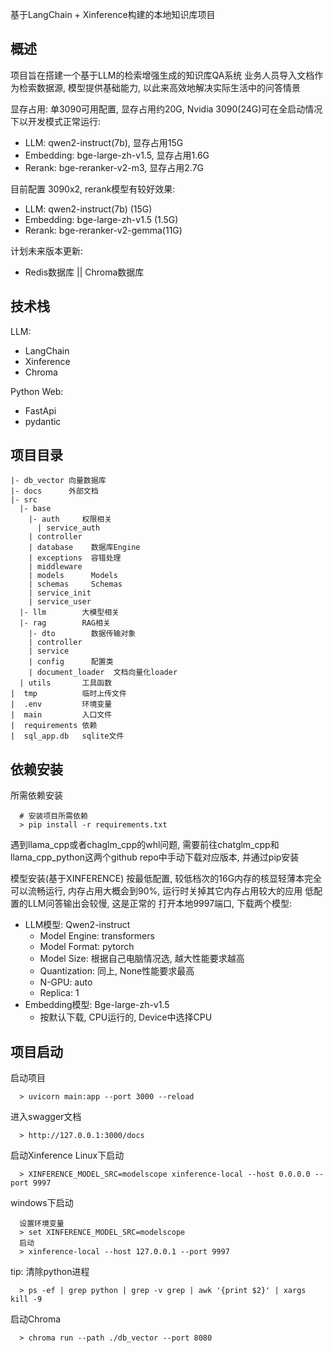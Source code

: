 基于LangChain + Xinference构建的本地知识库项目

## 概述
项目旨在搭建一个基于LLM的检索增强生成的知识库QA系统
业务人员导入文档作为检索数据源, 模型提供基础能力, 以此来高效地解决实际生活中的问答情景

显存占用:
单3090可用配置, 显存占用约20G, Nvidia 3090(24G)可在全启动情况下以开发模式正常运行:
- LLM:       qwen2-instruct(7b), 显存占用15G
- Embedding: bge-large-zh-v1.5, 显存占用1.6G
- Rerank:    bge-reranker-v2-m3, 显存占用2.7G

目前配置 3090x2, rerank模型有较好效果:
- LLM:       qwen2-instruct(7b)   (15G)
- Embedding: bge-large-zh-v1.5    (1.5G)
- Rerank:    bge-reranker-v2-gemma(11G)

计划未来版本更新:
- Redis数据库 || Chroma数据库

## 技术栈
LLM:
- LangChain
- Xinference
- Chroma

Python Web:
- FastApi
- pydantic

## 项目目录
```
|- db_vector 向量数据库
|- docs      外部文档
|- src
  |- base
    |- auth     权限相关
      | service_auth
    | controller
    | database    数据库Engine
    | exceptions  容错处理
    | middleware
    | models      Models
    | schemas     Schemas
    | service_init
    | service_user
  |- llm        大模型相关
  |- rag        RAG相关
    |- dto        数据传输对象
    | controller
    | service
    | config      配置类
    | document_loader  文档向量化loader
  | utils       工具函数
|  tmp          临时上传文件
|  .env         环境变量
|  main         入口文件
|  requirements 依赖
|  sql_app.db   sqlite文件
```
## 依赖安装
所需依赖安装
```
  # 安装项目所需依赖
  > pip install -r requirements.txt
```
遇到llama_cpp或者chaglm_cpp的whl问题, 需要前往chatglm_cpp和llama_cpp_python这两个github repo中手动下载对应版本, 并通过pip安装

模型安装(基于XINFERENCE)
按最低配置, 较低档次的16G内存的核显轻薄本完全可以流畅运行, 内存占用大概会到90%, 运行时关掉其它内存占用较大的应用
低配置的LLM问答输出会较慢, 这是正常的
打开本地9997端口, 下载两个模型:
   - LLM模型: Qwen2-instruct
     - Model Engine: transformers
     - Model Format: pytorch
     - Model Size: 根据自己电脑情况选, 越大性能要求越高
     - Quantization: 同上, None性能要求最高
     - N-GPU: auto
     - Replica: 1
   - Embedding模型: Bge-large-zh-v1.5
     - 按默认下载, CPU运行的, Device中选择CPU

## 项目启动
启动项目
```
  > uvicorn main:app --port 3000 --reload
```

进入swagger文档
```
  > http://127.0.0.1:3000/docs
```

启动Xinference
Linux下启动
```
  > XINFERENCE_MODEL_SRC=modelscope xinference-local --host 0.0.0.0 --port 9997
```
windows下启动
```
  设置环境变量
  > set XINFERENCE_MODEL_SRC=modelscope
  启动
  > xinference-local --host 127.0.0.1 --port 9997
```

tip: 清除python进程
```
  > ps -ef | grep python | grep -v grep | awk '{print $2}' | xargs kill -9
```

启动Chroma
```
  > chroma run --path ./db_vector --port 8080
```